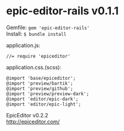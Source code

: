 epic-editor-rails v0.1.1
=================
Gemfile: ```gem 'epic-editor-rails'```  
Install: ```$ bundle install  ```

application.js:  
```
//= require 'epiceditor'  
```

application.css.(scss):
```
@import 'base/epiceditor';  
@import 'preview/bartik';  
@import 'preview/github';  
@import 'preview/preview-dark';  
@import 'editor/epic-dark';  
@import 'editor/epic-light';  
```

EpicEditor v0.2.2  
http://epiceditor.com/  

